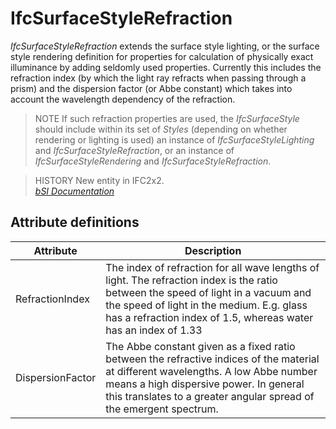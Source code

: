 IfcSurfaceStyleRefraction
=========================
_IfcSurfaceStyleRefraction_ extends the surface style lighting, or the surface
style rendering definition for properties for calculation of physically exact
illuminance by adding seldomly used properties. Currently this includes the
refraction index (by which the light ray refracts when passing through a
prism) and the dispersion factor (or Abbe constant) which takes into account
the wavelength dependency of the refraction.  
  
> NOTE  If such refraction properties are used, the _IfcSurfaceStyle_ should
> include within its set of _Styles_ (depending on whether rendering or
> lighting is used) an instance of _IfcSurfaceStyleLighting_ and
> _IfcSurfaceStyleRefraction_, or an instance of _IfcSurfaceStyleRendering_
> and _IfcSurfaceStyleRefraction_.  
  
> HISTORY  New entity in IFC2x2.  
[ _bSI
Documentation_](https://standards.buildingsmart.org/IFC/DEV/IFC4_2/FINAL/HTML/schema/ifcpresentationappearanceresource/lexical/ifcsurfacestylerefraction.htm)


Attribute definitions
---------------------
| Attribute        | Description                                                                                                                                                                                                                                         |
|------------------|-----------------------------------------------------------------------------------------------------------------------------------------------------------------------------------------------------------------------------------------------------|
| RefractionIndex  | The index of refraction for all wave lengths of light. The refraction index is the ratio between the speed of light in a vacuum and the speed of light in the medium. E.g. glass has a refraction index of 1.5, whereas water has an index of 1.33  |
| DispersionFactor | The Abbe constant given as a fixed ratio between the refractive indices of the material at different wavelengths. A low Abbe number means a high dispersive power. In general this translates to a greater angular spread of the emergent spectrum. |


